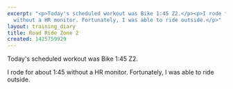 ```yaml
---
excerpt: "<p>Today's scheduled workout was Bike 1:45 Z2.</p><p>I rode for about 1:45
  without a HR monitor. Fortunately, I was able to ride outside.</p>"
layout: training_diary
title: Road Ride Zone 2
created: 1425759929
---
```

<p>Today's scheduled workout was Bike 1:45 Z2.</p><p>I rode for about 1:45 without a HR monitor. Fortunately, I was able to ride outside.</p>
